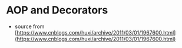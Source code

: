 # AOP and Decorators
- source from [https://www.cnblogs.com/huxi/archive/2011/03/01/1967600.html](https://www.cnblogs.com/huxi/archive/2011/03/01/1967600.html)